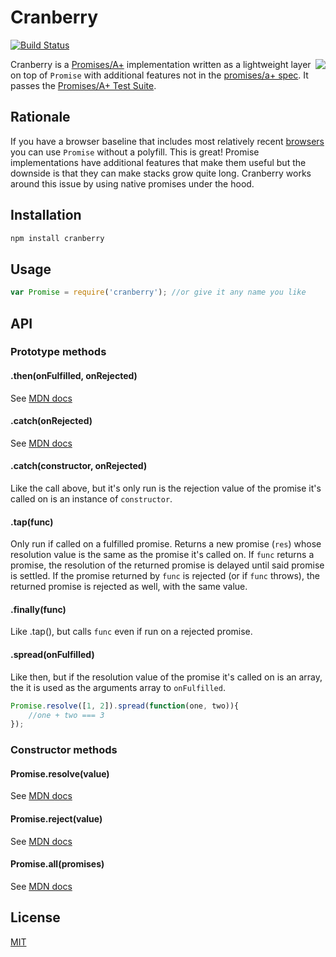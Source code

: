 # Cranberry
[![Build Status](https://travis-ci.org/codazzo/cranberry.svg?branch=master)](https://travis-ci.org/codazzo/cranberry)

<a href="http://promises-aplus.github.com/promises-spec"><img src="http://promises-aplus.github.com/promises-spec/assets/logo-small.png" align="right" /></a>

Cranberry is a [Promises/A+](https://github.com/promises-aplus/promises-spec) implementation written as a lightweight layer on top of `Promise` with additional features not in the [promises/a+ spec](https://promisesaplus.com/). It passes the [Promises/A+ Test Suite](https://github.com/promises-aplus/promises-tests).


## Rationale
If you have a browser baseline that includes most relatively recent [browsers](http://caniuse.com/#feat=promises) you can use `Promise` without a polyfill. This is great! Promise implementations have additional features that make them useful but the downside is that they can make stacks grow quite long. Cranberry works around this issue by using native promises under the hood.

## Installation

```bash
npm install cranberry
```

## Usage

```js
var Promise = require('cranberry'); //or give it any name you like
```

## API

### Prototype methods
#### .then(onFulfilled, onRejected)
See [MDN docs](https://developer.mozilla.org/en-US/docs/Web/JavaScript/Reference/Global_Objects/Promise/then)
#### .catch(onRejected)
See [MDN docs](https://developer.mozilla.org/en-US/docs/Web/JavaScript/Reference/Global_Objects/Promise/catch)
#### .catch(constructor, onRejected)
Like the call above, but it's only run is the rejection value of the promise it's called on is an instance of `constructor`.
#### .tap(func)
Only run if called on a fulfilled promise. Returns a new promise (`res`) whose resolution value is the same as the promise it's called on. If `func` returns a promise, the resolution of the returned promise is delayed until said promise is settled. If the promise returned by `func` is rejected (or if `func` throws), the returned promise is rejected as well, with the same value.
#### .finally(func)
Like .tap(), but calls `func` even if run on a rejected promise.
#### .spread(onFulfilled)
Like then, but if the resolution value of the promise it's called on is an array, the it is used as the arguments array to `onFulfilled`.

```js
Promise.resolve([1, 2]).spread(function(one, two)){
    //one + two === 3
});
```

### Constructor methods
#### Promise.resolve(value)
See [MDN docs](https://developer.mozilla.org/en/docs/Web/JavaScript/Reference/Global_Objects/Promise/resolve)
#### Promise.reject(value)
See [MDN docs](https://developer.mozilla.org/en/docs/Web/JavaScript/Reference/Global_Objects/Promise/reject)
#### Promise.all(promises)
See [MDN docs](https://developer.mozilla.org/en/docs/Web/JavaScript/Reference/Global_Objects/Promise/all)

## License

[MIT](LICENSE)

